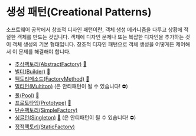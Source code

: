 # 생성 패턴(Creational Patterns)

소프트웨어 공학에서 창조적 디자인 패턴이란, 객체 생성 메카니즘을 다루고 상황에 적절한 객체를 만드는 것입니다. 객체에
디자인 문제나 또는 복잡한 디자인을 추가하는 것이 객체 생성의 기본 형태입니다. 창조적 디자인 패턴으로 객체 생성을
어떻게든 제어해서 이 문제를 해결해야 합니다.

* [추상팩토리(AbstractFactory)](AbstractFactory) [:notebook:](http://en.wikipedia.org/wiki/Abstract_factory_pattern)
* [빌더(Builder)](Builder) [:notebook:](http://en.wikipedia.org/wiki/Builder_pattern)
* [팩토리메소드(FactoryMethod)](FactoryMethod) [:notebook:](http://en.wikipedia.org/wiki/Factory_method_pattern)
* [멀티턴(Multiton)](Multiton) (은 안티패턴이 될 수 있습니다! :no_entry:)
* [풀(Pool)](Pool) [:notebook:](http://en.wikipedia.org/wiki/Object_pool_pattern)
* [프로토타입(Prototype)](Prototype) [:notebook:](http://en.wikipedia.org/wiki/Prototype_pattern)
* [단순팩토리(SimpleFactory)](SimpleFactory)
* [싱글턴(Singleton)](Singleton) [:notebook:](http://en.wikipedia.org/wiki/Singleton_pattern) (은 안티패턴이 될 수 있습니다! :no_entry:)
* [정적팩토리(StaticFactory)](StaticFactory)

